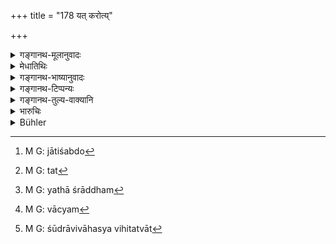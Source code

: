 +++
title = "178 यत् करोत्य्"

+++

<details><summary>गङ्गानथ-मूलानुवादः</summary>

What a twice-born man commits by dallying with a Caṇḍālī for one night,—that he wipes off in three years, living on alms and constantly repeating (sacred texts).—(178)
</details>

<details><summary>मेधातिथिः</summary>

**वृषल्य्** अत्र चण्डाल्य् अभिप्रेता, महत्वात् द्विरभ्यासे चेद् बुद्धिपूर्वे द्रष्टव्यम् । अन्यथा कृच्छ्रशब्द एवं वा । एकरात्रग्रहणात् सर्वां रात्रिं शयनस्य तया सह गच्छतश् चैतद् विज्ञेयम् । **सेवनं** संभोगः । **वृषली**शब्दो निन्दया प्रयुक्तो न जातिशब्दे[^२८२] । **यत् करोति** यत्[^२८३] पापं जनयति **तत्** **त्रिभिर् वर्षैर् व्यपोहति** विनासयति ।


[^२८३]:
     M G: tat


[^२८२]:
     M G: jātiśabdo

- **भैक्षाहारो जपन्न्** इति अविशेषचोदनायां भावी आसु परं च नास्तीत्य् आहुः । 

- अन्ये तु यथाश्रद्धम्[^२८४] अन्यानि मन्त्रब्राह्मणवाच्यानि, न तु लौकिकं वाक्यम्[^२८५] । 


[^२८५]:
     M G: vācyam


[^२८४]:
     M G: yathā śrāddham

- अविशेषेण मन्त्रजपस्य शुद्ध्यर्थं विहितत्वाद् ऋक्संहिताम् इत्यादि । 

- <u>यत् तु</u> त्रिभिर् मासैः सेवित्वा वृषलीं शूद्राम् एवाचक्षते, 

- <u>तद् अप्य्</u> अयुक्तम्, शूद्राविवाहस्याविहितत्वात्[^२८६] । स्वैरिण्याश् च लघुप्रायश्चित्तस्योपदेशाद् अन्यस्याश् चोपपातकत्वाद् गुरुतरम् इदम् अयुक्तम् ॥ ११.१७८ ॥


[^२८६]:
     M G: śūdrāvivāhasya vihitatvāt
</details>

<details><summary>गङ्गानथ-भाष्यानुवादः</summary>

The term ‘*vṛṣalī*’ here stands for the *Caṇḍālī*.

Since the expiation prescribed is a heavy one, it should be understood as meant, for the act done intentionally and repeated twice. In other cases the expiation would consist in the performance of the *Kṛcchra* for one year.

Since the text contains the term ‘*for* *one night*,’ what is said here must ho taken as referring to a man who sleeps with the woman and spends the whole night with her.

‘*Dallying*’ means *enjoyment*.

The term ‘*vṛṣalī*’ has been used here as a deprecatory word, and not in the sense of the particular caste (*Caṇḍāla*).

‘*What he commits*’—The sin that he brings on.

‘*That he wipes off in three years*’—destroys it.

‘*Lining on alms and constantly repeating sacred texts*.’—As no particular texts have been specified, they say that the words repeated should he expressive of his deed (?). Others, however, have held that the words repeated shall bo, not ordinary ones, but those occurring in the *Mantra* and *Brāhmaṇa* texts, to be selected according to the man’s own predilections. That this is so follows from the fact that, where the
*repeating of the sacred texts of the Ṛg-Veda* has been prescribed (in
11.262) as a general moans of purification, no particular texts have been specified.

Some people explain the term ‘*vṛṣalī*’ as standing for the *Śūdra* woman, and declare that dallying with her for three months is what is meant.

But this cannot be right. Because marrying a Śūdra woman is not permitted; and as for a wanton woman, the expiation in her case is a light one; and intercourse with other kinds of Śūdra women would fall under the category of ‘Minor Offences,’ for which the expiation laid down in the present verse would be too heavy.—(178)
</details>

<details><summary>गङ्गानथ-टिप्पन्यः</summary>

‘*Vṛṣalī*’—‘*Cāṇḍālī*’ (Medhātithi and Kullūka);—‘a Śūdra woman’ (Govindarāja and Nārāyaṇa).

This verse is quoted in *Mitākṣarā* (3.260), which explains ‘*vṛṣalī*’ as *Cāṇḍālī*;—and in *Prāyaścittaviveka* (p. 363), which says that this lays down the expiation for the marrying of a *Śūdra girl, in a manner not sanctioned by the scriptures*.
</details>

<details><summary>गङ्गानथ-तुल्य-वाक्यानि</summary>

*Viṣṇu* (53.9).—(See under 175.)

*Āpastamba* (1.27.11).—‘A Brāhmaṇa removes the sin which he committed by
serving one day and night a man of the black race, if he bathes for three years, eating at every fourth meal-time.’

*Baudhāyana* (2.2.11).—‘A Brāhmaṇa removes the sin which he committed by
serving the black race one day and one night, if he bathes during three years at every fourth meal-time.’

*Parāśara* (7.9).—‘If a twice-born man commits the sin of attending upon
a *Vṛṣalī* for one night, he becomes pure by living on alms and repeating the sacred texts during three years.’
</details>

<details><summary>भारुचिः</summary>

चण्डालान्त्यस्त्रीगमने प्रायश्चित्तस्याविधानात्, शूद्रायाः वृषल्याः पक्षे गम्यत्वाद् अनधिकृतत्वाच् च, चण्डालान्त्यस्त्रीगमन इदं प्रायश्चित्तं द्रष्टव्यम्, अधिकृतत्वात् तस्या इति । अपरे त्व् अक्रोधां शूद्रां वृषलीम् आहुः । पाठान्तरं च कुर्वन्ति "त्रिभिर् मासैः" इति । तत् पुनर् न न्याय्यम् अनधिकृतत्वात् तस्या इत्य् अपरे ॥ ११.१७७ ॥
</details>

<details><summary>Bühler</summary>

179	The sin which a twice-born man commits by dallying one night with a Vrishali, he removes in three years, by subsisting on alms and daily muttering (sacred texts).
</details>

